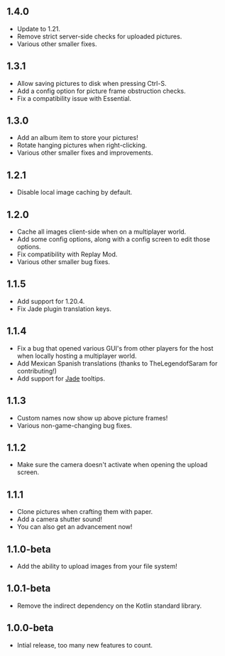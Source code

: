 ## 1.4.0

- Update to 1.21.
- Remove strict server-side checks for uploaded pictures.
- Various other smaller fixes.

## 1.3.1

- Allow saving pictures to disk when pressing Ctrl-S.
- Add a config option for picture frame obstruction checks.
- Fix a compatibility issue with Essential.

## 1.3.0

- Add an album item to store your pictures!
- Rotate hanging pictures when right-clicking.
- Various other smaller fixes and improvements.

## 1.2.1

- Disable local image caching by default.

## 1.2.0

- Cache all images client-side when on a multiplayer world.
- Add some config options, along with a config screen to edit those options.
- Fix compatibility with Replay Mod.
- Various other smaller bug fixes.

## 1.1.5

- Add support for 1.20.4.
- Fix Jade plugin translation keys.

## 1.1.4

- Fix a bug that opened various GUI's from other players for the host when locally hosting a multiplayer world.
- Add Mexican Spanish translations (thanks to TheLegendofSaram for contributing!)
- Add support for [Jade](https://modrinth.com/mod/jade) tooltips.

## 1.1.3

- Custom names now show up above picture frames!
- Various non-game-changing bug fixes.

## 1.1.2

- Make sure the camera doesn't activate when opening the upload screen.

## 1.1.1

- Clone pictures when crafting them with paper.
- Add a camera shutter sound!
- You can also get an advancement now!

## 1.1.0-beta

- Add the ability to upload images from your file system!

## 1.0.1-beta

- Remove the indirect dependency on the Kotlin standard library.

## 1.0.0-beta

- Intial release, too many new features to count.
